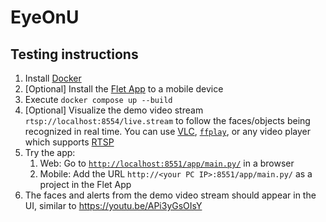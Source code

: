 # EyeOnU

## Testing instructions

1. Install [Docker](https://www.docker.com/)
2. [Optional] Install the [Flet App](https://play.google.com/store/apps/details?id=com.appveyor.flet&pli=1) to a mobile device
2. Execute `docker compose up --build`
3. [Optional] Visualize the demo video stream `rtsp://localhost:8554/live.stream` to follow the faces/objects being recognized in real time. You can use [VLC](https://www.videolan.org/vlc/), [`ffplay`](https://ffmpeg.org/ffplay.html), or any video player which supports [RTSP](https://en.wikipedia.org/wiki/Real-Time_Streaming_Protocol)
4. Try the app:
   1. Web: Go to [`http://localhost:8551/app/main.py/`](http://localhost:8551/app/main.py/) in a browser
   1. Mobile: Add the URL `http://<your PC IP>:8551/app/main.py/` as a project in the Flet App
5. The faces and alerts from the demo video stream should appear in the UI, similar to https://youtu.be/APi3yGsOIsY